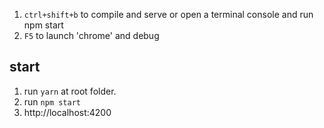 1. `ctrl+shift+b` to compile and serve or 
  open a terminal console and run npm start
1. `F5` to launch 'chrome' and debug

## start
1. run `yarn` at root folder.
1. run `npm start`
1. http://localhost:4200